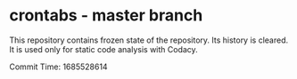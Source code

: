 # crontabs - master branch

This repository contains frozen state of the repository.
Its history is cleared. It is used only for static code
analysis with Codacy.

Commit Time: 1685528614